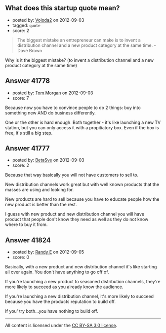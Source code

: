 ## What does this startup quote mean?

- posted by: [Voloda2](https://stackexchange.com/users/-1/15467-voloda2) on 2012-09-03
- tagged: `quote`
- score: 2

> The biggest mistake an entrepreneur can make is to invent a
> distribution channel and a new product category at the same time. -
> Dave Brown

Why is it the biggest mistake? (to invent a distribution channel and a new product category at the same time)


## Answer 41778

- posted by: [Tom Morgan](https://stackexchange.com/users/-1/19520-tom-morgan) on 2012-09-03
- score: 7

Because now you have to convince people to do 2 things: buy into something new AND do business differently.

One or the other is hard enough. Both together - it's like launching a new TV station, but you can only access it with a propitiatory box. Even if the box is free, it's still a big step.


## Answer 41777

- posted by: [BetaSve](https://stackexchange.com/users/-1/19519-betasve) on 2012-09-03
- score: 2

Because  that way basically you will not have customers to sell to. 

New distribution channels work great but with well known products that the masses are using and looking for.

New products are hard to sell because you have to educate people how the new product is better than the rest. 

I guess with new product and new distribution channel you will have product that people don't know they need as well as they do not know where to buy it from.


## Answer 41824

- posted by: [Randy E](https://stackexchange.com/users/-1/19553-randy-e) on 2012-09-05
- score: 0

Basically, with a new product and new distribution channel it's like starting all over again. You don't have anything to go off of. 

If you're launching a new product to seasoned distribution channels, they're more likely to succeed as you already know the audience. 

If you're launching a new distribution channel, it's more likely to succeed because you have the products reputation to build off. 

If you' try both...you have nothing to build off.



---

All content is licensed under the [CC BY-SA 3.0 license](https://creativecommons.org/licenses/by-sa/3.0/).
